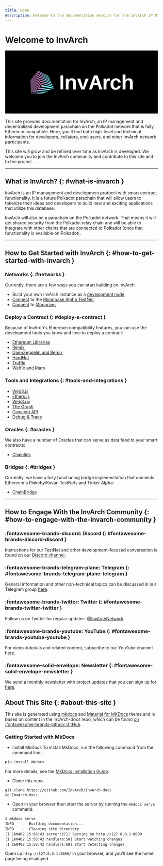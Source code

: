 ```yaml
---
title: Home
description: Welcome to the documentation website for the InvArch IP Management & Decentralized Development platform, a parachain on Polkadot that is fully Ethereum compatible.
---
```


# Welcome to InvArch

![Main Page Banner](/docs/img/cover.png)

This site provides documentation for InvArch, an IP management and decentralized development parachain on the Polkadot network that is fully Ethereum compatible. Here, you'll find both high-level and technical information for developers, collators, end-users, and other InvArch network participants.

This site will grow and be refined over time as InvArch is developed.  We welcome you to join the InvArch community and contribute to this site and to the project.

---

## What is InvArch? {: #what-is-invarch } 

InvArch is an IP management and development protocol with smart contract functionality. It is a future Polkadot parachain that will allow users to tokenize their ideas and developers to build new and exciting applications that utilize this database.

InvArch will also be a parachain on the Polkadot network. That means it will get shared security from the Polkadot relay chain and will be able to integrate with other chains that are connected to Polkadot (once that functionality is available on Polkadot).

---

## How to Get Started with InvArch {: #how-to-get-started-with-invarch } 

### Networks {: #networks } 

Currently, there are a few ways you can start building on InvArch: 

 - Build your own InvArch instance as a [development node](/builders/get-started/InvArch-dev/)
 - [Connect](/builders/get-started/moonbase/) to the [Moonbase Alpha TestNet](/learn/platform/networks/moonbase/)
 - [Connect](/builders/get-started/moonriver/) to [Moonriver](/learn/platform/networks/moonriver/)


### Deploy a Contract {: #deploy-a-contract } 

Because of InvArch's Ethereum compatibility features, you can use the development tools you know and love to deploy a contract:

 - [Ethereum Libraries](/builders/interact/eth-libraries/)
 - [Remix](/builders/interact/remix/)
 - [OpenZeppelin and Remix](/builders/interact/oz-remix/)
 - [HardHat](/builders/interact/hardhat/)
 - [Truffle](/builders/interact/truffle/)
 - [Waffle and Mars](/builders/interact/waffle-mars/)


### Tools and Integrations {: #tools-and-integrations } 

 - [Web3.js](/builders/tools/eth-libraries/web3js/)
 - [Ethers.js](/builders/tools/eth-libraries/etherjs/)
 - [Web3.py](/builders/tools/eth-libraries/web3py/)
 - [The Graph](/builders/integrations/indexers/thegraph/)
 - [Covalent API](/builders/integrations/indexers/covalent/)
 - [Debug & Trace](/builders/tools/debug-trace/)

### Oracles {: #oracles } 

 We also have a number of Oracles that can serve as data feed to your smart contracts:

 - [Chainlink](/builders/integrations/oracles/chainlink/)

### Bridges {: #bridges } 

Currently, we have a fully functioning bridge implementation that connects Ethereum's Rinkeby/Kovan TestNets and Tinker Alpha:

 - [ChainBridge](/builders/integrations/bridges/eth/chainbridge/)

---

## How to Engage With the InvArch Community {: #how-to-engage-with-the-invarch-community } 

### :fontawesome-brands-discord:  Discord {: #fontawesome-brands-discord-discord } 
Instructions for our TestNet and other development-focused conversation is found on our [Discord channel](https://discord.com/invite/UDuyBC2EC7).

<!-- ### :InvArch-element:  Element {: #InvArch-element-element } 
Technical discussions and support are encouraged in our Element (formerly Riot) room that can be found [here](https://app.element.io/#/room/#InvArch:matrix.org). -->

### :fontawesome-brands-telegram-plane:  Telegram {: #fontawesome-brands-telegram-plane-telegram } 
General information and other non-technical topics can be discussed in our Telegram group [here](https://t.me/InvArch).

### :fontawesome-brands-twitter:  Twitter {: #fontawesome-brands-twitter-twitter } 
Follow us on Twitter for regular updates: [@InvArchNetwork](https://twitter.com/InvArchNetwork).

### :fontawesome-brands-youtube:  YouTube {: #fontawesome-brands-youtube-youtube } 
For video-tutorials and related content, subscribe to our YouTube channel [here](https://www.youtube.com/channel/UCSUD4kuRxXfOuRkVL0hpxXg).

### :fontawesome-solid-envelope:  Newsletter {: #fontawesome-solid-envelope-newsletter } 
We send a monthly newsletter with project updates that you can sign up for [here](https://InvArch.network/newsletter/).

## About This Site {: #about-this-site } 
This site is generated using [mkdocs](https://www.mkdocs.org/) and [Material for MKDocs](https://squidfunk.github.io/mkdocs-material/) theme and is based on content in the InvArch-docs repo, which can be found [on :fontawesome-brands-github: GitHub](https://github.com/InvArch/InvArch-docs).

### Getting Started with MkDocs

- Install MkDocs
To install MkDocs, run the following command from the command line:

```bash
pip install mkdocs
```

For more details, see the [MkDocs Installation Guide](https://github.com/mkdocs/mkdocs/blob/master/docs/user-guide/installation.md).

- Clone this repo
```
git clone https://github.com/InvArch/InvArch-docs
cd InvArch-docs
```

- Open in your browser
then start the server by running the `mkdocs serve`
command:

```bash
$ mkdocs serve
INFO    -  Building documentation...
INFO    -  Cleaning site directory
[I 160402 15:50:43 server:271] Serving on http://127.0.0.1:8000
[I 160402 15:50:43 handlers:58] Start watching changes
[I 160402 15:50:43 handlers:60] Start detecting changes
```

Open up `http://127.0.0.1:8000/` in your browser, and you'll see the
home page being displayed.